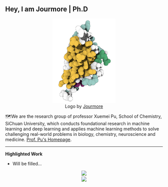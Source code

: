 ## Hey, I am Jourmore | Ph.D
<p align="center">
<img src="https://github.com/jourmore/jourmore/blob/main/Nano1615.png" width="200" class="center" alt="logo"/>
    <br/>
Logo by <a href="https://github.com/jourmore">Jourmore</a>
</p>

🗺We are the research group of professor Xuemei Pu, School of Chemistry, SiChuan University, which conducts foundational research in machine learning and deep learning and applies machine learning methods to solve challenging real-world problems in biology, chemistry, neuroscience and medicine. [Prof. Pu's Homepage](https://chem.scu.edu.cn/info/1049/1167.htm).

---

**Highlighted Work**
* Will be filled...

<!-- * [DIG: A Turnkey Library for Diving into Graph Deep Learning Research](https://github.com/divelab/DIG)
* [MoleculeX: Advanced Graph and Sequence Neural Networks for Molecular Property Prediction and Drug Discovery](https://github.com/divelab/MoleculeX)
* [GOOD: A graph out-of-distribution benchmark](https://github.com/divelab/GOOD) -->

<div align="center"> <img height="137px" src="https://github-readme-stats.vercel.app/api?username=jourmore&hide_title=true&hide_border=true&show_icons=trueline_height=21&text_color=000&icon_color=000&bg_color=0,ea6161,ffc64d,fffc4d,52fa5a&theme=graywhite" /> </div>
<div align="center"> <img src="https://github-readme-streak-stats.herokuapp.com/?user=jourmore" /> </div>
<!-- <div align="center"> <img src="https://stats.justsong.cn/api/csdn?id=qq_39607403"> </div> -->

<!-- ## Experience
- 2022.9-Now-2026.6 : Sichuan University /  PHD / Chengdu, China -->

<!-- ## Contact
-  Email : maojun@stu.scu.edu.cn -->
<!-- <div align="center"> <img src="https://github-profile-trophy.vercel.app/?username=jourmore" /> </div> -->

